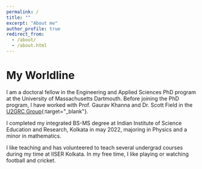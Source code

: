 ```yaml
---
permalink: /
title: ""
excerpt: "About me"
author_profile: true
redirect_from: 
  - /about/
  - /about.html
---
```


# My Worldline

I am a doctoral fellow in the Engineering and Applied Sciences PhD program at the University of Massachusetts Dartmouth. Before joining the PhD program, I have worked with Prof. Gaurav Khanna and Dr. Scott Field in the [U2GRC Group](https://web.uri.edu/gravity){:target="_blank"}.

I completed my integrated BS-MS degree at Indian Institute of Science Education and Research, Kolkata in may 2022, majoring in Physics and a minor in mathematics. 

I like teaching and has volunteered to teach several undergrad courses during my time at IISER Kolkata. In my free time, I like playing or watching football and cricket.

